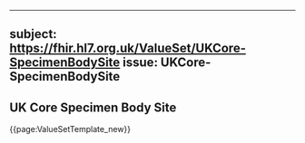 
---
subject: https://fhir.hl7.org.uk/ValueSet/UKCore-SpecimenBodySite
issue: UKCore-SpecimenBodySite
---
## UK Core Specimen Body Site

{{page:ValueSetTemplate_new}}
    

